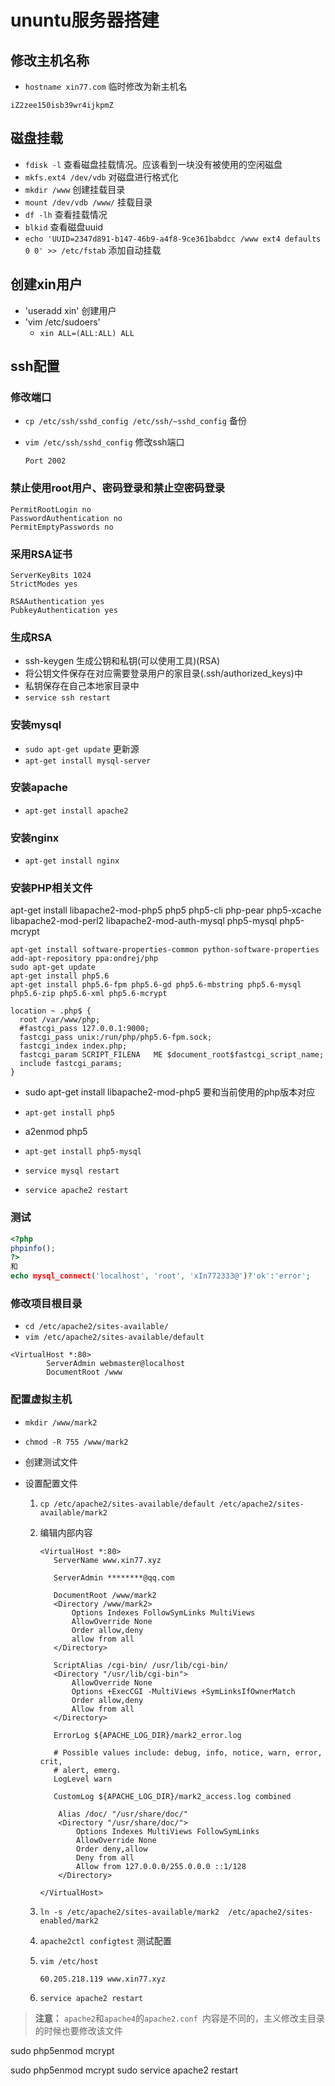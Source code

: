 # ununtu服务器搭建

## 修改主机名称

* `hostname xin77.com` 临时修改为新主机名

```
iZ2zee150isb39wr4ijkpmZ
```

## 磁盘挂载

* `fdisk -l` 查看磁盘挂载情况。应该看到一块没有被使用的空闲磁盘
* `mkfs.ext4 /dev/vdb` 对磁盘进行格式化
* `mkdir /www` 创建挂载目录
* `mount /dev/vdb /www/` 挂载目录
* `df -lh` 查看挂载情况
* `blkid` 查看磁盘uuid
* `echo 'UUID=2347d891-b147-46b9-a4f8-9ce361babdcc /www ext4 defaults 0 0' >> /etc/fstab` 添加自动挂载

## 创建xin用户

* 'useradd xin' 创建用户
* 'vim /etc/sudoers' 
  * `xin ALL=(ALL:ALL) ALL `

## ssh配置

### 修改端口

* `cp /etc/ssh/sshd_config /etc/ssh/~sshd_config` 备份

* `vim /etc/ssh/sshd_config` 修改ssh端口

  ```shell
  Port 2002
  ```

### 禁止使用root用户、密码登录和禁止空密码登录

```shell
PermitRootLogin no
PasswordAuthentication no
PermitEmptyPasswords no
```

### 采用RSA证书

```
ServerKeyBits 1024
StrictModes yes

RSAAuthentication yes
PubkeyAuthentication yes
```

### 生成RSA

* ssh-keygen 生成公钥和私钥(可以使用工具)(RSA)
* 将公钥文件保存在对应需要登录用户的家目录(.ssh/authorized_keys)中
* 私钥保存在自己本地家目录中
* `service ssh restart`


### 安装mysql

* `sudo apt-get update` 更新源
* `apt-get install mysql-server`

### 安装apache

* `apt-get install apache2 `


### 安装nginx

* `apt-get install nginx`

### 安装PHP相关文件

apt-get install libapache2-mod-php5 php5 php5-cli php-pear php5-xcache libapache2-mod-perl2 libapache2-mod-auth-mysql php5-mysql php5-mcrypt

````
apt-get install software-properties-common python-software-properties 
add-apt-repository ppa:ondrej/php
sudo apt-get update
apt-get install php5.6
apt-get install php5.6-fpm php5.6-gd php5.6-mbstring php5.6-mysql php5.6-zip php5.6-xml php5.6-mcrypt 
````

```
location ~ .php$ {
  root /var/www/php;
  #fastcgi_pass 127.0.0.1:9000;
  fastcgi_pass unix:/run/php/php5.6-fpm.sock;
  fastcgi_index index.php;
  fastcgi_param SCRIPT_FILENA	ME $document_root$fastcgi_script_name;
  include fastcgi_params;
}
```



* sudo apt-get install libapache2-mod-php5 要和当前使用的php版本对应
* `apt-get install php5`
* a2enmod php5
* `apt-get install php5-mysql`


* `service mysql restart`
* `service apache2 restart`

### 测试

````php
<?php
phpinfo();
?>
和
echo mysql_connect('localhost', 'root', 'xIn772333@')?'ok':'error';
````

### 修改项目根目录

* `cd /etc/apache2/sites-available/`
* `vim /etc/apache2/sites-available/default`

```
<VirtualHost *:80>
        ServerAdmin webmaster@localhost
        DocumentRoot /www
```

### 配置虚拟主机

* `mkdir /www/mark2` 

* `chmod -R 755 /www/mark2`

* 创建测试文件

* 设置配置文件

  1. `cp /etc/apache2/sites-available/default /etc/apache2/sites-available/mark2`

  2. 编辑内部内容

     ````
     <VirtualHost *:80>
     	ServerName www.xin77.xyz

     	ServerAdmin ********@qq.com

     	DocumentRoot /www/mark2
     	<Directory /www/mark2>
     		Options Indexes FollowSymLinks MultiViews
     		AllowOverride None
     		Order allow,deny
     		allow from all
     	</Directory>

     	ScriptAlias /cgi-bin/ /usr/lib/cgi-bin/
     	<Directory "/usr/lib/cgi-bin">
     		AllowOverride None
     		Options +ExecCGI -MultiViews +SymLinksIfOwnerMatch
     		Order allow,deny
     		Allow from all
     	</Directory>

     	ErrorLog ${APACHE_LOG_DIR}/mark2_error.log

     	# Possible values include: debug, info, notice, warn, error, crit,
     	# alert, emerg.
     	LogLevel warn

     	CustomLog ${APACHE_LOG_DIR}/mark2_access.log combined

         Alias /doc/ "/usr/share/doc/"
         <Directory "/usr/share/doc/">
             Options Indexes MultiViews FollowSymLinks
             AllowOverride None
             Order deny,allow
             Deny from all
             Allow from 127.0.0.0/255.0.0.0 ::1/128
         </Directory>

     </VirtualHost>
     ````

  3. `ln -s /etc/apache2/sites-available/mark2  /etc/apache2/sites-enabled/mark2`

  4. `apache2ctl configtest` 测试配置

  5. `vim /etc/host`

     ```
     60.205.218.119	www.xin77.xyz
     ```

  6. `service apache2 restart`

> **注意：** `apache2`和`apache4`的`apache2.conf `内容是不同的，主义修改主目录的时候也要修改该文件





[](http://www.mr-wu.cn/aliyun-ecs-ubuntu/)

sudo php5enmod mcrypt

sudo php5enmod mcrypt
sudo service apache2 restart

